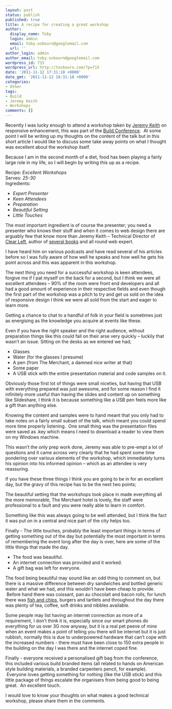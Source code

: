 ```yaml
---
layout: post
status: publish
published: true
title: A recipe for creating a great workshop
author:
  display_name: Toby
  login: admin
  email: toby.osbourn@googlemail.com
  url: ''
author_login: admin
author_email: toby.osbourn@googlemail.com
wordpress_id: 715
wordpress_url: http://tosbourn.com/?p=715
date: '2011-11-12 17:31:18 +0000'
date_gmt: '2011-11-12 16:31:18 +0000'
categories:
- Other
tags:
- Build
- Jeremy Keith
- Workshops
comments: []
---
```

<p>Recently I was lucky enough to attend a workshop taken by <a title="Adacito" href="http://adactio.com/" target="_blank">Jeremy Keith</a> on responsive enhancement, this was part of the <a title="Build Conference" href="http://2011.buildconf.com/" target="_blank">Build Conference</a>.  At some point I will be writing up my thoughts on the content of the talk but in this short article I would like to discuss some take away points on what I thought was excellent about the workshop itself.</p>
<p>Because I am in the second month of a diet, food has been playing a fairly large role in my life, so I will begin by writing this up as a recipe.</p>
<p>Recipe: <em>Excellent Workshops</em><br />
Serves: <em>25-30</em><br />
Ingredients:</p>
<ul>
<li><em>Expert Presenter</em></li>
<li><em>Keen Attendees</em></li>
<li><em>Preparation</em></li>
<li><em>Beautiful Setting</em></li>
<li><em>Little Touches</em></li>
</ul>
<p>The most important ingredient is of course the presenter; you need a presenter who knows their stuff and when it comes to web design there are arguably few that know more than Jeremy Keith – Technical Director of <a title="Clear Left" href="http://clearleft.com/" target="_blank">Clear Left</a>, author of <a title="HTML5 for web designers book" href="http://www.abookapart.com/products/html5-for-web-designers" target="_blank">several books</a> and all round web expert.</p>
<p>I have heard him on various podcasts and have read several of his articles before so I was fully aware of how well he speaks and how well he gets his point across and this was apparent in this workshop.</p>
<p>The next thing you need for a successful workshop is keen attendees, forgive me if I pat myself on the back for a second, but I think we were all excellent attendees – 90% of the room were front end developers and all had a good amount of experience in their respective fields and even though the first part of the workshop was a pitch to try and get us sold on the idea of responsive design I think we were all sold from the start and eager to learn more.</p>
<p>Getting a chance to chat to a handful of folk in your field is sometimes just as energising as the knowledge you acquire at events like these.</p>
<p>Even if you have the right speaker and the right audience, without preparation things like this could fall on their arse very quickly – luckily that wasn’t an issue. Sitting on the desks as we entered we had;</p>
<ul>
<li>Glasses</li>
<li>Water (for the glasses I presume)</li>
<li>A pen (from The Merchant, a damned nice writer at that)</li>
<li>Some paper</li>
<li>A USB stick with the entire presentation material and code samples on it.</li>
</ul>
<p>Obviously those first lot of things were small niceties, but having that USB with everything prepared was just awesome, and for some reason I find it infinitely more useful than having the slides and content up on something like Slideshare, I think it is because something like a USB pen feels more like a gift than anything else.</p>
<p>Knowing the content and samples were to hand meant that you only had to take notes on a fairly small subset of the talk, which meant you could spend more time properly listening.  One small thing was the presentation files were saved as .key which means I need to download a reader to view them on my Windows machine.</p>
<p>This wasn’t the only prep work done, Jeremy was able to pre-empt a lot of questions and it came across very clearly that he had spent some time pondering over various elements of the workshop, which immediately turns his opinion into his informed opinion – which as an attendee is very reassuring.</p>
<p>If you have these three things I think you are going to be in for an excellent day, but the gravy of this recipe has to be the next two points;</p>
<p>The beautiful setting that the workshops took place in made everything all the more memorable, The Merchant hotel is lovely, the staff were professional to a fault and you were really able to learn in comfort.</p>
<p>Something like this was always going to be well attended, but I think the fact it was put on in a central and nice part of the city helps too.</p>
<p>Finally - The little touches, probably the least important things in terms of getting something out of the day but potentially the most important in terms of remembering the event long after the day is over, here are some of the little things that made the day.</p>
<ul>
<li>The food was beautiful.</li>
<li>An internet connection was provided and it worked.</li>
<li>A gift bag was left for everyone.</li>
</ul>
<p>The food being beautiful may sound like an odd thing to comment on, but there is a massive difference between dry sandwiches and bottled generic water and what we had, and this wouldn’t have been cheap to provide.  Before hand there was coissant, pan au chocolait and bacon rolls, for lunch there was <a title="Fish and Chips" href="http://instagr.am/p/TQ2ZH/" target="_blank">fish and chips</a>, burgers and tartlets and throughout the day there was plenty of tea, coffee, soft drinks and nibbles available.</p>
<p>Some people may list having an internet connection as more of a requirement, I don’t think it is, especially since our smart phones do everything for us over 3G now anyway, but it is a real pet peeve of mine when an event makes a point of telling you there will be internet but it is just rubbish, normally this is due to underpowered hardware that can’t cope with the increased numbers - there must have been close to 150 extra people in the building on the day I was there and the internet coped fine.</p>
<p>Finally - everyone received a personalised gift bag from the conference, this included various build branded items (all related to hands on American style building materials, a branded carpenters pencil, for example).  Everyone loves getting something for nothing (like the USB stick) and this little package of things escalate the organisers from being good to being great.  An excellent touch.</p>
<p>I would love to know your thoughts on what makes a good technical workshop, please share them in the comments.</p>
